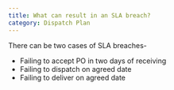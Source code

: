 ```yaml
---
title: What can result in an SLA breach?
category: Dispatch Plan
---
```

There can be two cases of SLA breaches-
- Failing to accept PO in two days of receiving
- Failing to dispatch on agreed date
- Failing to deliver on agreed date
